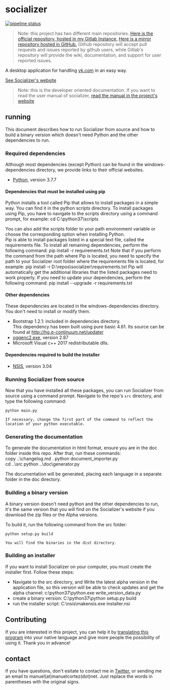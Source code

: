 # socializer 

[![pipeline status](https://code.manuelcortez.net/manuelcortez/socializer/badges/master/pipeline.svg)](https://code.manuelcortez.net/manuelcortez/socializer/commits/master)

> Note: this project has two different main repositories. [Here is the official repository, hosted in my Gitlab Instance,](https://code.manuelcortez.net/manuelcortez/socializer) [Here is a mirror repository hosted in GitHub.](https://github.com/manuelcortez/socializer) Github repository will accept pull requests and issues reported by github users, while Gitlab's repository will provide the wiki, documentation, and support for user reported issues.

A desktop application for handling [vk.com](https://vk.com) in an easy way.

[See Socializer's website](http://socializer.su)

> Note: this is the developer oriented documentation. If you want to read the user manual of socializer, [read the manual in the project's website](http://socializer.su/documentation)

## running

This document describes how to run Socializer from source and how to build a binary version which doesn't need Python and the other dependencies to run.

### Required dependencies

Although most dependencies (except Python) can be found in the windows-dependencies directory, we provide links to their official websites.

* [Python,](http://python.org) version 3.7.7

#### Dependencies that must be installed using pip

Python installs a tool called Pip that allows to install packages in a simple way. You can find it in the python scripts directory. To install packages using Pip, you have to navigate to the scripts directory using a command prompt, for example:
cd C:\python37\scripts

You can also add the scripts folder to your path environment variable or choose the corresponding option when installing Python.  
Pip is able to install packages listed in a special text file, called the requirements file. To install all remaining dependencies, perform the following command:
pip install -r requirements.txt
Note that if you perform the command from the path where Pip is located, you need to specify the path to your Socializer root folder where the requirements file is located, for example:
pip install -r D:\repos\socializer\requirements.txt
Pip will automatically get the additional libraries that the listed packages need to work properly.
If you need to update your dependencies, perform the following command:
pip install --upgrade -r requirements.txt

#### Other dependencies

These dependencies are located in the windows-dependencies directory. You don't need to install or modify them.

* Bootstrap 1.2.1: included in dependencies directory.  
This dependency has been built using pure basic 4.61. Its source can be found at http://hg.q-continuum.net/updater
* [oggenc2.exe,](http://www.rarewares.org/ogg-oggenc.php) version 2.87  
* Microsoft Visual c++ 2017 redistributable dlls.

#### Dependencies required to build the installer

* [NSIS,](http://nsis.sourceforge.net/) version 3.04

### Running Socializer from source

Now that you have installed all these packages, you can run Socializer from source using a command prompt. Navigate to the repo's `src` directory, and type the following command:

    python main.py

	If necessary, change the first part of the command to reflect the location of your python executable.

### Generating the documentation

To generate the documentation in html format, ensure you are in the doc folder inside this repo. After that, run these commands:  
    copy ..\changelog.md .
    python document_importer.py  
    cd ..\src
    python ..\doc\generator.py  

The documentation will be generated, placing each language in a separate folder in the doc directory.

### Building a binary version

A binary version doesn't need python and the other dependencies to run, it's the same version that you will find on the Socializer's website if you download the zip files or the Alpha versions.

To build it, run the following command from the src folder:

    python setup.py build

	You will find the binaries in the dist directory.

### Building an installer

If you want to install Socializer on your computer, you must create the installer first. Follow these steps:

* Navigate to the src directory, and Write the latest alpha version in the application file, so this version will be able to check updates and get the alpha channel: c:\python37\python.exe write_version_data.py
* create a binary version: C:\python37\python setup.py build
* run the installer script: C:\nsis\makensis.exe installer.nsi

## Contributing

If you are interested in this project, you can help it by [translating this program](https://code.manuelcortez.net/manuelcortez/socializer/wikis/translate) into your native language and give more people the possibility of using it. Thank you in advance!

## contact

If you have questions, don't esitate to contact me in [Twitter,](https://twitter.com/manuelcortez00) or sending me an email to manuel(at)manuelcortez(dot)net. Just replace the words in parentheses with the original signs.